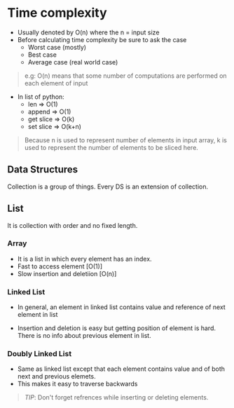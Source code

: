 # Time complexity

- Usually denoted by O(n) where the n = input size
- Before calculating time complexity be sure to ask the case
  - Worst case (mostly)
  - Best case
  - Average case (real world case)

> e.g: O(n) means that some number of computations are performed on each element of input

- In list of python:
  - len => O(1)
  - append => O(1)
  - get slice => O(k)
  - set slice => O(k+n)

> Because n is used to represent number of elements in input array, k is used to represent the
> number of elements to be sliced here.

## Data Structures

Collection is a group of things. Every DS is an extension of collection.

## List

It is collection with order and no fixed length.

### Array

- It is a list in which every element has an index.
- Fast to access element [O(1)]
- Slow insertion and deletiion [O(n)]

### Linked List

- In general, an element in linked list contains value and reference of next element in list

- Insertion and deletion is easy but getting position of element is hard. There is no info
  about previous element in list.

### Doubly Linked List

- Same as linked list except that each element contains value and of both next and previous elemets.
- This makes it easy to traverse backwards

> _TIP_: Don't forget refrences while inserting or deleting elements.
